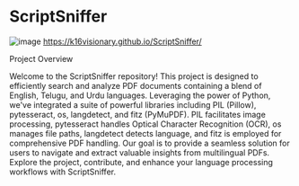 # ScriptSniffer

![image](https://github.com/K16Visionary/ScriptSniffer/assets/127647086/05e91984-1aa3-43eb-8c37-7220c92e1d7a)
https://k16visionary.github.io/ScriptSniffer/

Project Overview

Welcome to the ScriptSniffer repository! This project is designed to efficiently search and analyze PDF documents containing a blend of English, Telugu, and Urdu languages. Leveraging the power of Python, we've integrated a suite of powerful libraries including PIL (Pillow), pytesseract, os, langdetect, and fitz (PyMuPDF). PIL facilitates image processing, pytesseract handles Optical Character Recognition (OCR), os manages file paths, langdetect detects language, and fitz is employed for comprehensive PDF handling. Our goal is to provide a seamless solution for users to navigate and extract valuable insights from multilingual PDFs. Explore the project, contribute, and enhance your language processing workflows with ScriptSniffer.
